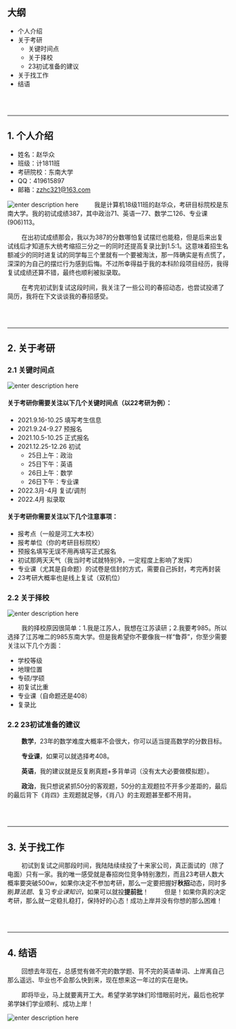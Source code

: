 
## 大纲

 - 个人介绍
 - 关于考研
     - 关键时间点
     - 关于择校
     - 23初试准备的建议
 - 关于找工作
 - 结语


<br>
<br>

***

## 1. 个人介绍

 - 姓名：赵华众
 - 班级：计1811班
 - 考研院校：东南大学
 - QQ：419615897
 - 邮箱：zzhc321@163.com
   


![enter description here](http://img.zzhc321.xyz/blog/1653911934004.png)
&emsp;&emsp; 我是计算机18级11班的赵华众<i class="fas fa-smile"></i>，考研目标院校是东南大学。我的初试成绩387，其中政治71、英语一77、数学二126、专业课(906)113。

&emsp;&emsp; 在出初试成绩那会，我以为387的分数哪怕复试摆烂也能稳，但是后来出复试线后才知道东大统考缩招三分之一的同时还提高复录比到1.5:1<i class="far fa-sad-cry"></i>。这意味着招生名额减少的同时进复试的同学每三个里就有一个要被淘汰，那一阵确实是有点慌了，深深的为自己的摆烂行为感到后悔<i class="far fa-frown"></i>。不过所幸得益于我的本科阶段项目经历，我得复试成绩还算不错，最终也顺利被拟录取。

&emsp;&emsp; 在考完初试到复试这段时间，我关注了一些公司的春招动态，也尝试投递了简历，我将在下文谈谈我的春招感受。



<br>
<br>

***

## 2. 关于考研

### 2.1 关键时间点

![enter description here](http://img.zzhc321.xyz/blog/1653912775514.png)


#### 关于考研你需要关注以下几个关键时间点（以22考研为例）：

 - 2021.9.16-10.25 填写考生信息
 - 2021.9.24-9.27 预报名
 - 2021.10.5-10.25 正式报名
 - 2021.12.25-12.26 初试
     - 25日上午：政治
     - 25日下午：英语
     - 26日上午：数学
     - 26日下午：专业课
 - 2022.3月-4月 复试/调剂
 - 2022.4月 拟录取

#### 关于考研你需要关注以下几个注意事项：

 - 报考点（一般是河工大本校）
 - 报考单位（你的考研目标院校）
 - 预报名填写无误不用再填写正式报名
 - 初试那两天天气（我当时考试就特别冷，一定程度上影响了发挥）
 - 专业课（尤其是自命题）的试卷是信封的方式，需要自己拆封，考完再封装
 - 23考研大概率也是线上复试（双机位）





### 2.2 关于择校
![enter description here](http://img.zzhc321.xyz/blog/1653913107249.png)

&emsp;&emsp; 我的择校原因很简单：1.我是江苏人，我想在江苏读研；2.我要考985。所以选择了江苏唯二的985东南大学。但是我希望你不要像我一样“鲁莽”，你至少需要关注以下几个方面：

 - 学校等级
 - 地理位置
 - 专硕/学硕
 - 初复试比重
 - 专业课（自命题还是408）
 - 复录比

### 2.2 23初试准备的建议

&emsp;&emsp; **数学**，23年的数学难度大概率不会很大，你可以适当提高数学的分数目标。

&emsp;&emsp; **专业课**，如果可以就选择考408。

&emsp;&emsp; **英语**，我的建议就是反复刷真题+多背单词（没有太大必要做模拟题）。

&emsp;&emsp; **政治**，我只想说紧抓50分的客观题，50分的主观题拉不开多少差距的，最后的最后背下《肖四》主观题就足够，《肖八》的主观题甚至都不用背。



<br>
<br>

***

## 3. 关于找工作

&emsp;&emsp; 初试到复试之间那段时间，我陆陆续续投了十来家公司，真正面试的（除了电面）只有一家。我的唯一感受就是春招岗位竞争特别激烈，而且23考研人数大概率要突破500w，如果你决定不参加考研，那么一定要把握好**秋招**动态，同时多刷*算法题*、复习*专业课知识*，如果可以就投**提前批**！
&emsp;&emsp; 但是！如果你真的决定考研，那么就一定稳扎稳打，保持好的心态！成功上岸并没有你想的那么困难！



<br>
<br>

***

## 4. 结语

&emsp;&emsp; 回想去年现在，总感觉有做不完的数学题、背不完的英语单词、上岸离自己那么遥远、毕业也不会那么快到来，现在想来这一年过的实在是快。<i class="far fa-tired"></i>

&emsp;&emsp; 即将毕业，马上就要离开工大。希望学弟学妹们珍惜眼前时光，最后也祝学弟学妹们学业顺利、成功上岸！<i class="far fa-smile-wink"></i>

![enter description here](http://img.zzhc321.xyz/blog/1653915018883.png)
